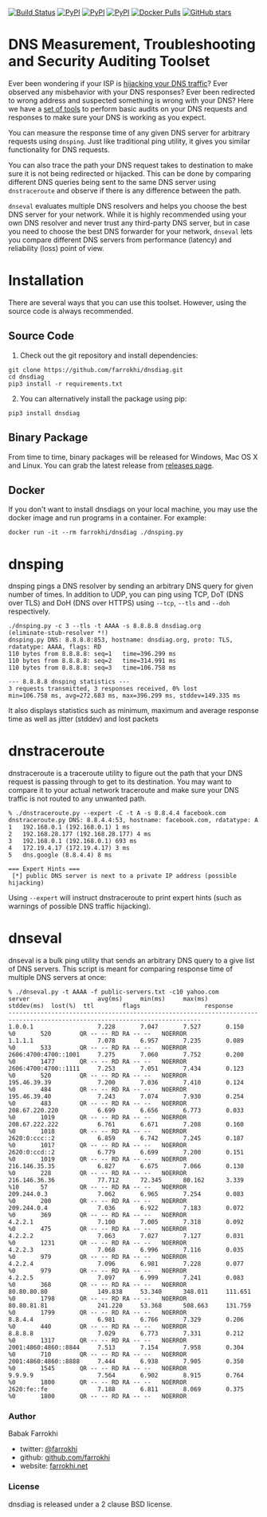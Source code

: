 [![Build Status](https://travis-ci.org/farrokhi/dnsdiag.svg)](https://travis-ci.org/farrokhi/dnsdiag) [![PyPI](https://img.shields.io/pypi/v/dnsdiag.svg?maxAge=8600)](https://pypi.python.org/pypi/dnsdiag/) [![PyPI](https://img.shields.io/pypi/l/dnsdiag.svg?maxAge=8600)]() [![PyPI](https://img.shields.io/pypi/pyversions/dnsdiag.svg?maxAge=8600)]() [![Docker Pulls](https://img.shields.io/docker/pulls/farrokhi/dnsdiag)](https://hub.docker.com/r/farrokhi/dnsdiag) [![GitHub stars](https://img.shields.io/github/stars/farrokhi/dnsdiag.svg?style=social&label=Star&maxAge=8600)](https://github.com/farrokhi/dnsdiag/stargazers) 

DNS Measurement, Troubleshooting and Security Auditing Toolset
===============================================================

Ever been wondering if your ISP is [hijacking your DNS traffic](https://medium.com/decentralize-today/is-your-isp-hijacking-your-dns-traffic-f3eb7ccb0ee7)? Ever observed any
misbehavior with your DNS responses? Ever been redirected to wrong address and
suspected something is wrong with your DNS? Here we have a [set of tools](http://github.com/farrokhi/dnsdiag) to
perform basic audits on your DNS requests and responses to make sure your DNS is
working as you expect.

You can measure the response time of any given DNS server for arbitrary requests
using `dnsping`. Just like traditional ping utility, it gives you similar
functionality for DNS requests.

You can also trace the path your DNS request takes to destination to make sure
it is not being redirected or hijacked. This can be done by comparing different
DNS queries being sent to the same DNS server using `dnstraceroute` and observe
if there is any difference between the path.

`dnseval` evaluates multiple DNS resolvers and helps you choose the best DNS
server for your network. While it is highly recommended using your own DNS
resolver and never trust any third-party DNS server, but in case you need to
choose the best DNS forwarder for your network, `dnseval` lets you compare
different DNS servers from performance (latency) and reliability (loss) point
of view.

# Installation

There are several ways that you can use this toolset. However, using the source code is always recommended.

## Source Code

1. Check out the git repository and install dependencies:

```
git clone https://github.com/farrokhi/dnsdiag.git
cd dnsdiag
pip3 install -r requirements.txt
```

2. You can alternatively install the package using pip:

```
pip3 install dnsdiag
```

## Binary Package

From time to time, binary packages will be released for Windows, Mac OS X and Linux. You can grab the latest release from [releases page](https://github.com/farrokhi/dnsdiag/releases).

## Docker

If you don't want to install dnsdiags on your local machine, you may use the docker image and run programs in a container. For example:

```
docker run -it --rm farrokhi/dnsdiag ./dnsping.py
```

# dnsping
dnsping pings a DNS resolver by sending an arbitrary DNS query for given number of times.
In addition to UDP, you can ping using TCP, DoT (DNS over TLS) and DoH (DNS over HTTPS) using `--tcp`, `--tls` and `--doh` respectively.

```
./dnsping.py -c 3 --tls -t AAAA -s 8.8.8.8 dnsdiag.org                                                                                                                      (eliminate-stub-resolver *!)
dnsping.py DNS: 8.8.8.8:853, hostname: dnsdiag.org, proto: TLS, rdatatype: AAAA, flags: RD
110 bytes from 8.8.8.8: seq=1   time=396.299 ms
110 bytes from 8.8.8.8: seq=2   time=314.991 ms
110 bytes from 8.8.8.8: seq=3   time=106.758 ms

--- 8.8.8.8 dnsping statistics ---
3 requests transmitted, 3 responses received, 0% lost
min=106.758 ms, avg=272.683 ms, max=396.299 ms, stddev=149.335 ms
```
It also displays statistics such as minimum, maximum and average response time as well as
jitter (stddev) and lost packets

# dnstraceroute
dnstraceroute is a traceroute utility to figure out the path that your DNS
request is passing through to get to its destination. You may want to compare
it to your actual network traceroute and make sure your DNS traffic is not
routed to any unwanted path.

```
% ./dnstraceroute.py --expert -C -t A -s 8.8.4.4 facebook.com
dnstraceroute.py DNS: 8.8.4.4:53, hostname: facebook.com, rdatatype: A
1	192.168.0.1 (192.168.0.1) 1 ms
2	192.168.28.177 (192.168.28.177) 4 ms
3	192.168.0.1 (192.168.0.1) 693 ms
4	172.19.4.17 (172.19.4.17) 3 ms
5	dns.google (8.8.4.4) 8 ms

=== Expert Hints ===
 [*] public DNS server is next to a private IP address (possible hijacking)
```

Using `--expert` will instruct dnstraceroute to print expert hints (such as warnings of possible DNS traffic hijacking).

# dnseval
dnseval is a bulk ping utility that sends an arbitrary DNS query to a give list
of DNS servers. This script is meant for comparing response time of multiple
DNS servers at once:
```
% ./dnseval.py -t AAAA -f public-servers.txt -c10 yahoo.com
server                   avg(ms)     min(ms)     max(ms)     stddev(ms)  lost(%)  ttl        flags                  response
----------------------------------------------------------------------------------------------------------------------------
1.0.0.1                  7.228       7.047       7.527       0.150       %0       520        QR -- -- RD RA -- --   NOERROR
1.1.1.1                  7.078       6.957       7.235       0.089       %0       533        QR -- -- RD RA -- --   NOERROR
2606:4700:4700::1001     7.275       7.060       7.752       0.200       %0       1477       QR -- -- RD RA -- --   NOERROR
2606:4700:4700::1111     7.253       7.051       7.434       0.123       %0       520        QR -- -- RD RA -- --   NOERROR
195.46.39.39             7.200       7.036       7.410       0.124       %0       484        QR -- -- RD RA -- --   NOERROR
195.46.39.40             7.243       7.074       7.930       0.254       %0       483        QR -- -- RD RA -- --   NOERROR
208.67.220.220           6.699       6.656       6.773       0.033       %0       1019       QR -- -- RD RA -- --   NOERROR
208.67.222.222           6.761       6.671       7.208       0.160       %0       1018       QR -- -- RD RA -- --   NOERROR
2620:0:ccc::2            6.859       6.742       7.245       0.187       %0       1017       QR -- -- RD RA -- --   NOERROR
2620:0:ccd::2            6.779       6.699       7.200       0.151       %0       1019       QR -- -- RD RA -- --   NOERROR
216.146.35.35            6.827       6.675       7.066       0.130       %0       228        QR -- -- RD RA -- --   NOERROR
216.146.36.36            77.712      72.345      80.162      3.339       %10      57         QR -- -- RD RA -- --   NOERROR
209.244.0.3              7.062       6.965       7.254       0.083       %0       200        QR -- -- RD RA -- --   NOERROR
209.244.0.4              7.036       6.922       7.183       0.072       %0       369        QR -- -- RD RA -- --   NOERROR
4.2.2.1                  7.100       7.005       7.318       0.092       %0       475        QR -- -- RD RA -- --   NOERROR
4.2.2.2                  7.063       7.027       7.127       0.031       %0       1231       QR -- -- RD RA -- --   NOERROR
4.2.2.3                  7.068       6.996       7.116       0.035       %0       979        QR -- -- RD RA -- --   NOERROR
4.2.2.4                  7.096       6.981       7.228       0.077       %0       979        QR -- -- RD RA -- --   NOERROR
4.2.2.5                  7.097       6.999       7.241       0.083       %0       368        QR -- -- RD RA -- --   NOERROR
80.80.80.80              149.838     53.340      348.011     111.651     %0       1798       QR -- -- RD RA -- --   NOERROR
80.80.81.81              241.220     53.368      508.663     131.759     %0       1799       QR -- -- RD RA -- --   NOERROR
8.8.4.4                  6.981       6.766       7.329       0.206       %0       440        QR -- -- RD RA -- --   NOERROR
8.8.8.8                  7.029       6.773       7.331       0.212       %0       1317       QR -- -- RD RA -- --   NOERROR
2001:4860:4860::8844     7.513       7.154       7.958       0.304       %0       710        QR -- -- RD RA -- --   NOERROR
2001:4860:4860::8888     7.444       6.938       7.905       0.350       %0       1545       QR -- -- RD RA -- --   NOERROR
9.9.9.9                  7.564       6.902       8.915       0.764       %0       1800       QR -- -- RD RA -- --   NOERROR
2620:fe::fe              7.188       6.811       8.069       0.375       %0       1800       QR -- -- RD RA -- --   NOERROR
```

### Author

Babak Farrokhi 

- twitter: [@farrokhi](https://twitter.com/farrokhi)
- github: [github.com/farrokhi](https://github.com/farrokhi/)
- website: [farrokhi.net](https://farrokhi.net/)


### License

dnsdiag is released under a 2 clause BSD license.
